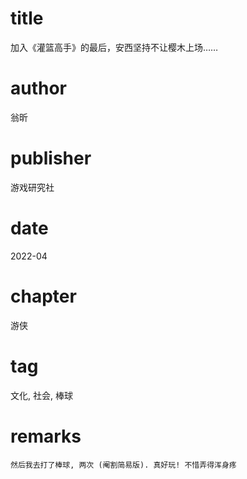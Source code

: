# title
加入《灌篮高手》的最后，安西坚持不让樱木上场……

# author
翁昕

# publisher
游戏研究社

# date
2022-04

# chapter
游侠

# tag
文化, 社会, 棒球

# remarks
`然后我去打了棒球, 两次 (阉割简易版). 真好玩! 不惜弄得浑身疼`
